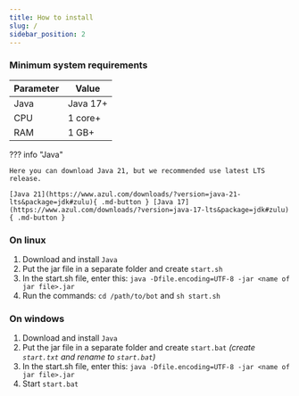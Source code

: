 ```yaml
---
title: How to install
slug: /
sidebar_position: 2
---
```


### Minimum system requirements

| Parameter | Value    |
|-----------|----------|
| Java      | Java 17+ |
| CPU       | 1 core+  |
| RAM       | 1 GB+    |

??? info "Java"

    Here you can download Java 21, but we recommended use latest LTS release.

    [Java 21](https://www.azul.com/downloads/?version=java-21-lts&package=jdk#zulu){ .md-button } [Java 17](https://www.azul.com/downloads/?version=java-17-lts&package=jdk#zulu){ .md-button }

### On linux

1. Download and install `Java`
2. Put the jar file in a separate folder and create `start.sh`
3. In the start.sh file, enter this: `java -Dfile.encoding=UTF-8 -jar <name of jar file>.jar`
4. Run the commands: `cd /path/to/bot` and `sh start.sh`

### On windows

1. Download and install `Java`
2. Put the jar file in a separate folder and create `start.bat` _(create `start.txt` and rename to `start.bat`)_
3. In the start.sh file, enter this: `java -Dfile.encoding=UTF-8 -jar <name of jar file>.jar`
4. Start `start.bat`